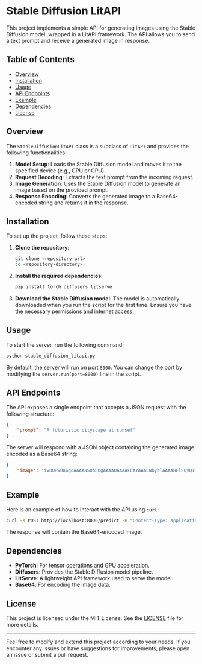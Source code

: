 # Stable Diffusion LitAPI

This project implements a simple API for generating images using the Stable Diffusion model, wrapped in a LitAPI framework. The API allows you to send a text prompt and receive a generated image in response.

## Table of Contents

- [Overview](#overview)
- [Installation](#installation)
- [Usage](#usage)
- [API Endpoints](#api-endpoints)
- [Example](#example)
- [Dependencies](#dependencies)
- [License](#license)

## Overview

The `StableDiffusionLitAPI` class is a subclass of `LitAPI` and provides the following functionalities:

1. **Model Setup**: Loads the Stable Diffusion model and moves it to the specified device (e.g., GPU or CPU).
2. **Request Decoding**: Extracts the text prompt from the incoming request.
3. **Image Generation**: Uses the Stable Diffusion model to generate an image based on the provided prompt.
4. **Response Encoding**: Converts the generated image to a Base64-encoded string and returns it in the response.

## Installation

To set up the project, follow these steps:

1. **Clone the repository**:
   ```bash
   git clone <repository-url>
   cd <repository-directory>
   ```

2. **Install the required dependencies**:
   ```bash
   pip install torch diffusers litserve
   ```

3. **Download the Stable Diffusion model**:
   The model is automatically downloaded when you run the script for the first time. Ensure you have the necessary permissions and internet access.

## Usage

To start the server, run the following command:

```bash
python stable_diffusion_litapi.py
```

By default, the server will run on port `8000`. You can change the port by modifying the `server.run(port=8000)` line in the script.

## API Endpoints

The API exposes a single endpoint that accepts a JSON request with the following structure:

```json
{
    "prompt": "A futuristic cityscape at sunset"
}
```

The server will respond with a JSON object containing the generated image encoded as a Base64 string:

```json
{
    "image": "iVBORw0KGgoAAAANSUhEUgAAAAUAAAAFCAYAAACNbyblAAAAHElEQVQI12P4//8/w38GIAXDIBKE0DHxgljNBAAO9TXL0Y4OHwAAAABJRU5ErkJggg=="
}
```

## Example

Here is an example of how to interact with the API using `curl`:

```bash
curl -X POST http://localhost:8000/predict -H "Content-Type: application/json" -d '{"prompt": "A futuristic cityscape at sunset"}'
```

The response will contain the Base64-encoded image.

## Dependencies

- **PyTorch**: For tensor operations and GPU acceleration.
- **Diffusers**: Provides the Stable Diffusion model pipeline.
- **LitServe**: A lightweight API framework used to serve the model.
- **Base64**: For encoding the image data.

## License

This project is licensed under the MIT License. See the [LICENSE](LICENSE) file for more details.

---

Feel free to modify and extend this project according to your needs. If you encounter any issues or have suggestions for improvements, please open an issue or submit a pull request.